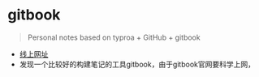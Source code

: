 # gitbook
> Personal notes based on typroa + GitHub + gitbook

+ [线上网址](http://47.101.133.103:4000/)
+ 发现一个比较好的构建笔记的工具gitbook，由于gitbook官网要科学上网，

